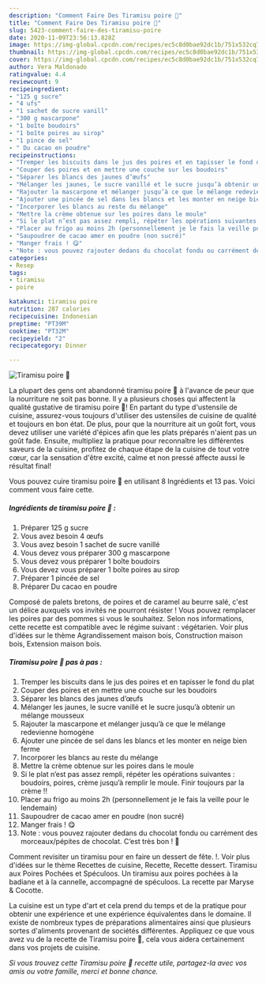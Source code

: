 ```yaml
---
description: "Comment Faire Des Tiramisu poire 🍐"
title: "Comment Faire Des Tiramisu poire 🍐"
slug: 5423-comment-faire-des-tiramisu-poire
date: 2020-11-09T23:56:13.828Z
image: https://img-global.cpcdn.com/recipes/ec5c8d0bae92dc1b/751x532cq70/tiramisu-poire-🍐-photo-principale-de-la-recette.jpg
thumbnail: https://img-global.cpcdn.com/recipes/ec5c8d0bae92dc1b/751x532cq70/tiramisu-poire-🍐-photo-principale-de-la-recette.jpg
cover: https://img-global.cpcdn.com/recipes/ec5c8d0bae92dc1b/751x532cq70/tiramisu-poire-🍐-photo-principale-de-la-recette.jpg
author: Vera Maldonado
ratingvalue: 4.4
reviewcount: 9
recipeingredient:
- "125 g sucre"
- "4 ufs"
- "1 sachet de sucre vanill"
- "300 g mascarpone"
- "1 boîte boudoirs"
- "1 boîte poires au sirop"
- "1 pince de sel"
- " Du cacao en poudre"
recipeinstructions:
- "Tremper les biscuits dans le jus des poires et en tapisser le fond du plat"
- "Couper des poires et en mettre une couche sur les boudoirs"
- "Séparer les blancs des jaunes d’œufs"
- "Mélanger les jaunes, le sucre vanillé et le sucre jusqu’à obtenir un mélange mousseux"
- "Rajouter la mascarpone et mélanger jusqu’à ce que le mélange redevienne homogène"
- "Ajouter une pincée de sel dans les blancs et les monter en neige bien ferme"
- "Incorporer les blancs au reste du mélange"
- "Mettre la crème obtenue sur les poires dans le moule"
- "Si le plat n’est pas assez rempli, répéter les opérations suivantes : boudoirs, poires, crème jusqu’à remplir le moule. Finir toujours par la crème !!"
- "Placer au frigo au moins 2h (personnellement je le fais la veille pour le lendemain)"
- "Saupoudrer de cacao amer en poudre (non sucré)"
- "Manger frais ! 😋"
- "Note : vous pouvez rajouter dedans du chocolat fondu ou carrément des morceaux/pépites de chocolat. C’est très bon ! 🍫"
categories:
- Resep
tags:
- tiramisu
- poire

katakunci: tiramisu poire 
nutrition: 287 calories
recipecuisine: Indonesian
preptime: "PT39M"
cooktime: "PT32M"
recipeyield: "2"
recipecategory: Dinner

---
```



![Tiramisu poire 🍐](https://img-global.cpcdn.com/recipes/ec5c8d0bae92dc1b/751x532cq70/tiramisu-poire-🍐-photo-principale-de-la-recette.jpg)

La plupart des gens ont abandonné tiramisu poire 🍐 à l'avance de peur que la nourriture ne soit pas bonne. Il y a plusieurs choses qui affectent la qualité gustative de tiramisu poire 🍐! En partant du type d'ustensile de cuisine, assurez-vous toujours d'utiliser des ustensiles de cuisine de qualité et toujours en bon état. De plus, pour que la nourriture ait un goût fort, vous devez utiliser une variété d'épices afin que les plats préparés n'aient pas un goût fade. Ensuite, multipliez la pratique pour reconnaître les différentes saveurs de la cuisine, profitez de chaque étape de la cuisine de tout votre cœur, car la sensation d'être excité, calme et non pressé affecte aussi le résultat final!

<!--inarticleads1-->

Vous pouvez cuire tiramisu poire 🍐 en utilisant 8 Ingrédients et 13 pas. Voici comment vous faire cette.

##### Ingrédients de tiramisu poire 🍐 :

1. Préparer 125 g sucre
1. Vous avez besoin 4 œufs
1. Vous avez besoin 1 sachet de sucre vanillé
1. Vous devez vous préparer 300 g mascarpone
1. Vous devez vous préparer 1 boîte boudoirs
1. Vous devez vous préparer 1 boîte poires au sirop
1. Préparer 1 pincée de sel
1. Préparer  Du cacao en poudre


Composé de palets bretons, de poires et de caramel au beurre salé, c&#39;est un délice auxquels vos invités ne pourront résister ! Vous pouvez remplacer les poires par des pommes si vous le souhaitez. Selon nos informations, cette recette est compatible avec le régime suivant : végétarien. Voir plus d&#39;idées sur le thème Agrandissement maison bois, Construction maison bois, Extension maison bois. 

<!--inarticleads2-->

##### Tiramisu poire 🍐 pas à pas :

1. Tremper les biscuits dans le jus des poires et en tapisser le fond du plat
1. Couper des poires et en mettre une couche sur les boudoirs
1. Séparer les blancs des jaunes d’œufs
1. Mélanger les jaunes, le sucre vanillé et le sucre jusqu’à obtenir un mélange mousseux
1. Rajouter la mascarpone et mélanger jusqu’à ce que le mélange redevienne homogène
1. Ajouter une pincée de sel dans les blancs et les monter en neige bien ferme
1. Incorporer les blancs au reste du mélange
1. Mettre la crème obtenue sur les poires dans le moule
1. Si le plat n’est pas assez rempli, répéter les opérations suivantes : boudoirs, poires, crème jusqu’à remplir le moule. Finir toujours par la crème !!
1. Placer au frigo au moins 2h (personnellement je le fais la veille pour le lendemain)
1. Saupoudrer de cacao amer en poudre (non sucré)
1. Manger frais ! 😋
1. Note : vous pouvez rajouter dedans du chocolat fondu ou carrément des morceaux/pépites de chocolat. C’est très bon ! 🍫


Comment revisiter un tiramisu pour en faire un dessert de fête. !. Voir plus d&#39;idées sur le thème Recettes de cuisine, Recette, Recette dessert. Tiramisu aux Poires Pochées et Spéculoos. Un tiramisu aux poires pochées à la badiane et à la cannelle, accompagné de spéculoos. La recette par Maryse &amp; Cocotte. 

<!--inarticleads1-->

<p>
La cuisine est un type d'art et cela prend du temps et de la pratique pour obtenir une expérience et une expérience équivalentes dans le domaine. Il existe de nombreux types de préparations alimentaires ainsi que plusieurs sortes d'aliments provenant de sociétés différentes. Appliquez ce que vous avez vu de la recette de Tiramisu poire 🍐, cela vous aidera certainement dans vos projets de cuisine.
</p>

<p>
<i>Si vous trouvez cette Tiramisu poire 🍐 recette utile, partagez-la avec vos amis ou votre famille, merci et bonne chance.</i>
</p>
